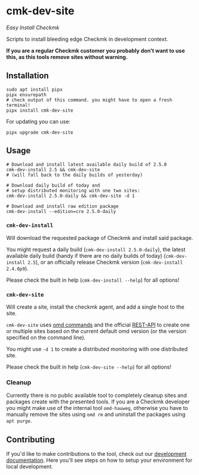# cmk-dev-site

_Easy Install Checkmk_

Scripts to install bleeding edge Checkmk in development context.

**If you are a regular Checkmk customer you probably don't want to use this,
as this tools remove sites without warning.**

## Installation

```
sudo apt install pipx
pipx ensurepath
# check output of this command. you might have to open a fresh terminal!
pipx install cmk-dev-site
```

For updating you can use:
```
pipx upgrade cmk-dev-site
```

## Usage

```
# Download and install latest available daily build of 2.5.0
cmk-dev-install 2.5 && cmk-dev-site
# (will fall back to the daily builds of yesterday)

# Download daily build of today and
# setup distributed monitoring with one two sites:
cmk-dev-install 2.5.0-daily && cmk-dev-site -d 1

# Download and install raw edition package
cmk-dev-install --edition=cre 2.5.0-daily
```

### `cmk-dev-install`

Will download the requested package of Checkmk and install said package.

You might request a daily build (`cmk-dev-install 2.5.0-daily`),
the latest available daily build (handy if there are no daily builds of today) (`cmk-dev-install 2.5`),
or an officially release Checkmk version (`cmk-dev-install 2.4.0p9`).

Please check the built in help (`cmk-dev-install --help`) for all options!

### `cmk-dev-site`

Will create a site, install the checkmk agent, and add a single host to the site.

`cmk-dev-site` uses [omd
commands](https://docs.checkmk.com/latest/en/omd_basics.html) and the official
[REST-API](https://docs.checkmk.com/latest/en/rest_api.html) to create one or
multiple sites based on the current default omd version (or the version
specified on the command line).

You might use `-d 1` to create a distributed monitoring with one distributed site.

Please check the built in help (`cmk-dev-site --help`) for all options!

### Cleanup

Currently there is no public available tool to completely cleanup sites and
packages create with the presented tools. If you are a Checkmk developer you
might make use of the internal tool `omd-hauweg`, otherwise you have to
manually remove the sites using `omd rm` and uninstall the packages using `apt
purge`.

## Contributing

If you'd like to make contributions to the tool, check out our
[development documentation](DEVELOPMENT.md). Here you'll see
steps on how to setup your environment for local development.
